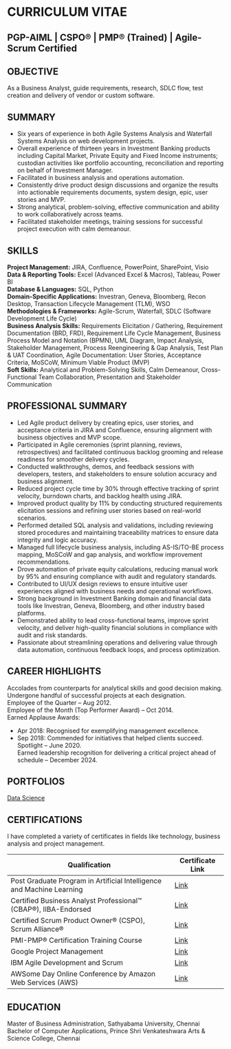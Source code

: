 # CURRICULUM VITAE
PGP-AIML | CSPO® | PMP® (Trained) | Agile-Scrum Certified
-------
OBJECTIVE
---------
As a Business Analyst, guide requirements, research, SDLC flow, test creation and delivery of vendor or custom software.

SUMMARY
-------
- Six years of experience in both Agile Systems Analysis and Waterfall Systems Analysis on web development projects.
-	Overall experience of thirteen years in Investment Banking products including Capital Market, Private Equity and Fixed Income instruments; custodian activities like portfolio accounting, reconciliation and reporting on behalf of Investment Manager.
-	Facilitated in business analysis and operations automation.
-	Consistently drive product design discussions and organize the results into actionable requirements documents, system design, epic, user stories and MVP.
-	Strong analytical, problem-solving, effective communication and ability to work collaboratively across teams.
-	Facilitated stakeholder meetings, training sessions for successful project execution with calm demeanour.

SKILLS
------
**Project Management:**		JIRA, Confluence, PowerPoint, SharePoint, Visio<br>
**Data & Reporting Tools:**		Excel (Advanced Excel & Macros), Tableau, Power BI<br>
**Database & Languages:**		SQL, Python<br>
**Domain-Specific Applications:**	Investran, Geneva, Bloomberg, Recon Desktop, Transaction Lifecycle Management (TLM), WSO<br>
**Methodologies & Frameworks:**	Agile-Scrum, Waterfall, SDLC (Software Development Life Cycle)<br>
**Business Analysis Skills:**		Requirements Elicitation / Gathering, Requirement Documentation (BRD, FRD), Requirement Life Cycle Management, Business Process Model and Notation (BPMN), UML Diagram, Impact Analysis, Stakeholder Management, Process Reengineering & Gap Analysis, Test Plan & UAT Coordination, Agile Documentation: User Stories, Acceptance Criteria, MoSCoW, Minimum Viable Product (MVP)<br>
**Soft Skills:**			Analytical and Problem-Solving Skills, Calm Demeanour, Cross-Functional Team Collaboration, Presentation and Stakeholder Communication

PROFESSIONAL SUMMARY
-----------------------
- Led Agile product delivery by creating epics, user stories, and acceptance criteria in JIRA and Confluence, ensuring alignment with business objectives and MVP scope.
- Participated in Agile ceremonies (sprint planning, reviews, retrospectives) and facilitated continuous backlog grooming and release readiness for smoother delivery cycles.
- Conducted walkthroughs, demos, and feedback sessions with developers, testers, and stakeholders to ensure solution accuracy and business alignment.
- Reduced project cycle time by 30% through effective tracking of sprint velocity, burndown charts, and backlog health using JIRA.
- Improved product quality by 11% by conducting structured requirements elicitation sessions and refining user stories based on real-world scenarios.
- Performed detailed SQL analysis and validations, including reviewing stored procedures and maintaining traceability matrices to ensure data integrity and logic accuracy.
- Managed full lifecycle business analysis, including AS-IS/TO-BE process mapping, MoSCoW and gap analysis, and workflow improvement recommendations.
- Drove automation of private equity calculations, reducing manual work by 95% and ensuring compliance with audit and regulatory standards.
- Contributed to UI/UX design reviews to ensure intuitive user experiences aligned with business needs and operational workflows.
- Strong background in Investment Banking domain and financial data tools like Investran, Geneva, Bloomberg, and other industry based platforms.
- Demonstrated ability to lead cross-functional teams, improve sprint velocity, and deliver high-quality financial solutions in compliance with audit and risk standards.
- Passionate about streamlining operations and delivering value through data automation, continuous feedback loops, and process optimization.

CAREER HIGHLIGHTS
-----------------
Accolades from counterparts for analytical skills and good decision making. Undergone handful of successful projects at each designation.<br>
Employee of the Quarter – Aug 2012.<br>
Employee of the Month (Top Performer Award) – Oct 2014.<br>
Earned Applause Awards:<br>
-	Apr 2018: Recognised for exemplifying management excellence.<br>
-	Sep 2018: Commended for initiatives that helped clients succeed.<br>
Spotlight – June 2020.<br>
Earned leadership recognition for delivering a critical project ahead of schedule – December 2024.<br>

PORTFOLIOS
----------
[Data Science](https://github.com/JD-Insight/Data-Science-Projects)

CERTIFICATIONS
--------------
I have completed a variety of certificates in fields like technology, business analysis and project management.

| Qualification                                                               | Certificate Link |
|-----------------------------------------------------------------------------|------------------|
|Post Graduate Program in Artificial Intelligence and Machine Learning        |  [Link](https://github.com/JD-Insight/Curriculum-Vitae/blob/main/Certificates/Post%20Graduate%20Program%20in%20AI%20and%20ML.pdf)         |
|Certified Business Analyst Professional™ (CBAP®), IIBA-Endorsed              |  [Link](https://github.com/JD-Insight/Curriculum-Vitae/blob/main/Certificates/Certified%20Business%20Analysis%20Professional.pdf)         |
|Certified Scrum Product Owner® (CSPO), Scrum Alliance®                       |  [Link](https://github.com/JD-Insight/Curriculum-Vitae/blob/main/Certificates/CSPO_Scrum%20Alliance.pdf)      |
|PMI-PMP® Certification Training Course                                       |  [Link](https://github.com/JD-Insight/Curriculum-Vitae/blob/main/Certificates/PMI-PMP%20Certification%20Training%20Course.pdf)          |
|Google Project Management                                                    |  [Link](https://github.com/JD-Insight/Curriculum-Vitae/blob/main/Certificates/Google%20Project%20Management.pdf)                  |
|IBM Agile Development and Scrum                                  |  [Link](https://github.com/JD-Insight/Curriculum-Vitae/blob/main/Certificates/IBM%20Agile%20Development%20and%20Scrum.pdf)         |
|AWSome Day Online Conference by Amazon Web Services (AWS)                                                |  [Link](https://github.com/JD-Insight/Curriculum-Vitae/blob/main/Certificates/AWS%20Conference.png)         |

EDUCATION
---------
Master of Business Administration, Sathyabama University, Chennai<br>
Bachelor of Computer Applications, Prince Shri Venkateshwara Arts & Science College, Chennai

